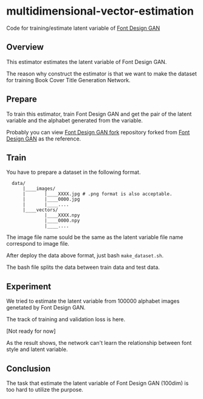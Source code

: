 # multidimensional-vector-estimation

Code for training/estimate latent variable of [Font Design GAN][]

## Overview

This estimator estimates the latent variable of Font Design GAN.  

The reason why construct the estimator is that we want to make the dataset for training Book Cover Title Generation Network.

## Prepare

To train this estimator, train Font Design GAN and get the pair of the latent variable and the alphabet generated from the variable.

Probably you can view [Font Design GAN fork][] repository forked from [Font Design GAN][] as the reference.

## Train

You have to prepare a dataset in the following format.

```
  data/ 
      |____images/ 
      |       |____XXXX.jpg # .png format is also acceptable.
      |       |____0000.jpg
      |       |____....
      |____vectors/ 
              |____XXXX.npy
              |____0000.npy  
              |____....
```

The image file name sould be the same as the latent variable file name correspond to image file. 

After deploy the data above format, just bash `make_dataset.sh`.

The bash file splits the data between train data and test data.

## Experiment

We tried to estimate the latent variable from 100000 alphabet images genetated by Font Design GAN.

The track of training and validation loss is here.

[Not ready for now]

As the result shows, the network can't learn the relationship between 
font style and latent variable. 

## Conclusion

The task that estimate the latent variable of Font Design GAN (100dim) is too hard to utilize the purpose.  


[Font Design GAN]: https://github.com/uchidalab/fontdesign_gan "Font Design GAN"
[Font Design GAN fork]: https://github.com/Taylister/fontdesign_gan "Font Design GAN fork"

